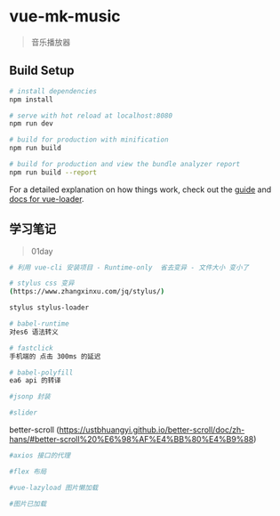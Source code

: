 # vue-mk-music

> 音乐播放器

## Build Setup

``` bash
# install dependencies
npm install

# serve with hot reload at localhost:8080
npm run dev

# build for production with minification
npm run build

# build for production and view the bundle analyzer report
npm run build --report
```

For a detailed explanation on how things work, check out the [guide](http://vuejs-templates.github.io/webpack/) and [docs for vue-loader](http://vuejs.github.io/vue-loader).

## 学习笔记

> 01day

``` bash
# 利用 vue-cli 安装项目 - Runtime-only  省去变异 - 文件大小 变小了

# stylus css 变异
(https://www.zhangxinxu.com/jq/stylus/)

stylus stylus-loader

# babel-runtime 
对es6 语法转义

# fastclick
手机端的 点击 300ms 的延迟

# babel-polyfill
ea6 api 的转译

#jsonp 封装

#slider 
```
better-scroll
(https://ustbhuangyi.github.io/better-scroll/doc/zh-hans/#better-scroll%20%E6%98%AF%E4%BB%80%E4%B9%88)

>

``` bash
#axios 接口的代理

#flex 布局

#vue-lazyload 图片懒加载

#图片已加载



